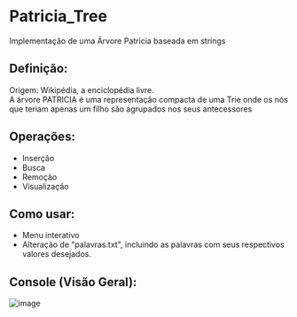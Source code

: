 # Patricia_Tree
Implementação de uma Árvore Patricia baseada em strings

## Definição:
Origem: Wikipédia, a enciclopédia livre.  
A árvore PATRICIA é uma representação compacta de uma Trie onde os nós que teriam apenas um filho são agrupados nos seus antecessores

## Operações:  
- Inserção
- Busca
- Remoção
- Visualização


## Como usar:
- Menu interativo
- Alteração de "palavras.txt", incluindo as palavras com seus respectivos valores desejados.

## Console (Visão Geral):
![image](https://github.com/Henriquevv/patricia_tree/assets/71598959/93fbc991-f872-4d8d-a1bc-b35fa8de3bab)

